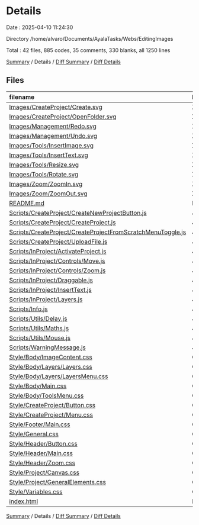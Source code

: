 # Details

Date : 2025-04-10 11:24:30

Directory /home/alvaro/Documents/AyalaTasks/Webs/EditingImages

Total : 42 files,  885 codes, 35 comments, 330 blanks, all 1250 lines

[Summary](results.md) / Details / [Diff Summary](diff.md) / [Diff Details](diff-details.md)

## Files
| filename | language | code | comment | blank | total |
| :--- | :--- | ---: | ---: | ---: | ---: |
| [Images/CreateProject/Create.svg](/Images/CreateProject/Create.svg) | XML | 1 | 0 | 0 | 1 |
| [Images/CreateProject/OpenFolder.svg](/Images/CreateProject/OpenFolder.svg) | XML | 1 | 0 | 0 | 1 |
| [Images/Management/Redo.svg](/Images/Management/Redo.svg) | XML | 1 | 0 | 0 | 1 |
| [Images/Management/Undo.svg](/Images/Management/Undo.svg) | XML | 1 | 0 | 0 | 1 |
| [Images/Tools/InsertImage.svg](/Images/Tools/InsertImage.svg) | XML | 1 | 0 | 0 | 1 |
| [Images/Tools/InsertText.svg](/Images/Tools/InsertText.svg) | XML | 1 | 0 | 0 | 1 |
| [Images/Tools/Resize.svg](/Images/Tools/Resize.svg) | XML | 1 | 0 | 0 | 1 |
| [Images/Tools/Rotate.svg](/Images/Tools/Rotate.svg) | XML | 1 | 0 | 0 | 1 |
| [Images/Zoom/ZoomIn.svg](/Images/Zoom/ZoomIn.svg) | XML | 1 | 0 | 0 | 1 |
| [Images/Zoom/ZoomOut.svg](/Images/Zoom/ZoomOut.svg) | XML | 1 | 0 | 0 | 1 |
| [README.md](/README.md) | Markdown | 2 | 0 | 1 | 3 |
| [Scripts/CreateProject/CreateNewProjectButton.js](/Scripts/CreateProject/CreateNewProjectButton.js) | JavaScript | 33 | 1 | 13 | 47 |
| [Scripts/CreateProject/CreateProject.js](/Scripts/CreateProject/CreateProject.js) | JavaScript | 22 | 0 | 8 | 30 |
| [Scripts/CreateProject/CreateProjectFromScratchMenuToggle.js](/Scripts/CreateProject/CreateProjectFromScratchMenuToggle.js) | JavaScript | 37 | 2 | 14 | 53 |
| [Scripts/CreateProject/UploadFile.js](/Scripts/CreateProject/UploadFile.js) | JavaScript | 19 | 1 | 8 | 28 |
| [Scripts/InProject/ActivateProject.js](/Scripts/InProject/ActivateProject.js) | JavaScript | 5 | 2 | 1 | 8 |
| [Scripts/InProject/Controls/Move.js](/Scripts/InProject/Controls/Move.js) | JavaScript | 29 | 3 | 12 | 44 |
| [Scripts/InProject/Controls/Zoom.js](/Scripts/InProject/Controls/Zoom.js) | JavaScript | 39 | 0 | 16 | 55 |
| [Scripts/InProject/Draggable.js](/Scripts/InProject/Draggable.js) | JavaScript | 22 | 0 | 8 | 30 |
| [Scripts/InProject/InsertText.js](/Scripts/InProject/InsertText.js) | JavaScript | 32 | 3 | 11 | 46 |
| [Scripts/InProject/Layers.js](/Scripts/InProject/Layers.js) | JavaScript | 79 | 5 | 30 | 114 |
| [Scripts/Info.js](/Scripts/Info.js) | JavaScript | 1 | 0 | 0 | 1 |
| [Scripts/Utils/Delay.js](/Scripts/Utils/Delay.js) | JavaScript | 1 | 0 | 0 | 1 |
| [Scripts/Utils/Maths.js](/Scripts/Utils/Maths.js) | JavaScript | 15 | 2 | 6 | 23 |
| [Scripts/Utils/Mouse.js](/Scripts/Utils/Mouse.js) | JavaScript | 16 | 2 | 3 | 21 |
| [Scripts/WarningMessage.js](/Scripts/WarningMessage.js) | JavaScript | 8 | 1 | 2 | 11 |
| [Style/Body/ImageContent.css](/Style/Body/ImageContent.css) | CSS | 47 | 0 | 15 | 62 |
| [Style/Body/Layers/Layers.css](/Style/Body/Layers/Layers.css) | CSS | 25 | 0 | 10 | 35 |
| [Style/Body/Layers/LayersMenu.css](/Style/Body/Layers/LayersMenu.css) | CSS | 35 | 0 | 14 | 49 |
| [Style/Body/Main.css](/Style/Body/Main.css) | CSS | 4 | 0 | 0 | 4 |
| [Style/Body/ToolsMenu.css](/Style/Body/ToolsMenu.css) | CSS | 37 | 0 | 16 | 53 |
| [Style/CreateProject/Button.css](/Style/CreateProject/Button.css) | CSS | 34 | 0 | 12 | 46 |
| [Style/CreateProject/Menu.css](/Style/CreateProject/Menu.css) | CSS | 51 | 3 | 22 | 76 |
| [Style/Footer/Main.css](/Style/Footer/Main.css) | CSS | 15 | 0 | 7 | 22 |
| [Style/General.css](/Style/General.css) | CSS | 33 | 0 | 11 | 44 |
| [Style/Header/Button.css](/Style/Header/Button.css) | CSS | 25 | 0 | 9 | 34 |
| [Style/Header/Main.css](/Style/Header/Main.css) | CSS | 20 | 0 | 7 | 27 |
| [Style/Header/Zoom.css](/Style/Header/Zoom.css) | CSS | 35 | 0 | 18 | 53 |
| [Style/Project/Canvas.css](/Style/Project/Canvas.css) | CSS | 16 | 0 | 6 | 22 |
| [Style/Project/GeneralElements.css](/Style/Project/GeneralElements.css) | CSS | 17 | 0 | 4 | 21 |
| [Style/Variables.css](/Style/Variables.css) | CSS | 13 | 0 | 4 | 17 |
| [index.html](/index.html) | HTML | 108 | 10 | 42 | 160 |

[Summary](results.md) / Details / [Diff Summary](diff.md) / [Diff Details](diff-details.md)